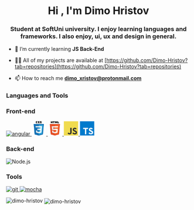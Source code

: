 <h1 align="center">Hi , I'm Dimo Hristov</h1>
<h3 align="center">Student at SoftUni university. I enjoy learning languages and frameworks. I also enjoy, ui, ux and design in general.</h3>


- 🌱 I’m currently learning **JS Back-End**

- 👨‍💻 All of my projects are available at [https://github.com/Dimo-Hristov?tab=repositories](https://github.com/Dimo-Hristov?tab=repositories)

- 📫 How to reach me **dimo_xristov@protonmail.com**


<h3 align="left">Languages and Tools</h3>

<h3 align="left">Front-end</h3>
<p align="left">
 <a href="https://angular.io" target="_blank" rel="noreferrer"> <img src="https://angular.io/assets/images/logos/angular/angular.svg" alt="angular" width="40" height="40"/> </a> <a href="https://www.w3schools.com/css/" target="_blank" rel="noreferrer"> <img src="https://raw.githubusercontent.com/devicons/devicon/master/icons/css3/css3-original-wordmark.svg" alt="css3" width="40" height="40"/> </a><a href="https://www.w3.org/html/" target="_blank" rel="noreferrer"> <img src="https://raw.githubusercontent.com/devicons/devicon/master/icons/html5/html5-original-wordmark.svg" alt="html5" width="40" height="40"/> </a><a href="https://developer.mozilla.org/en-US/docs/Web/JavaScript" target="_blank" rel="noreferrer"> <img src="https://raw.githubusercontent.com/devicons/devicon/master/icons/javascript/javascript-original.svg" alt="javascript" width="40" height="40"/> </a>   <a href="https://www.typescriptlang.org/" target="_blank" rel="noreferrer"> <img src="https://raw.githubusercontent.com/devicons/devicon/master/icons/typescript/typescript-original.svg" alt="typescript" width="40" height="40"/> </a> </p>

<h3 align="left">Back-end</h3>
<p align="left">  <img src="[https://img-c.udemycdn.com/course/750x422/4003326_61d2.jpg](https://ih1.redbubble.net/image.1637717834.1604/pp,840x830-pad,1000x1000,f8f8f8.u1.jpg)" alt="Node.js" width="40" height="40"/> </a></p>
<h3 align="left">Tools</h3>
<p align="left">
  
 <a href="https://git-scm.com/" target="_blank" rel="noreferrer"> <img src="https://www.vectorlogo.zone/logos/git-scm/git-scm-icon.svg" alt="git" width="40" height="40"/> </a><a href="https://mochajs.org" target="_blank" rel="noreferrer"> <img src="https://www.vectorlogo.zone/logos/mochajs/mochajs-icon.svg" alt="mocha" width="40" height="40"/> </a>

</p>


<p><img align="left" src="https://github-readme-stats.vercel.app/api/top-langs?username=dimo-hristov&show_icons=true&locale=en&layout=compact" alt="dimo-hristov" /></p>

<p>&nbsp;<img align="center" src="https://github-readme-stats.vercel.app/api?username=dimo-hristov&show_icons=true&locale=en" alt="dimo-hristov" /></p>
